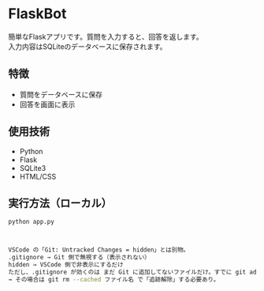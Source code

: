 # FlaskBot
簡単なFlaskアプリです。質問を入力すると、回答を返します。  
入力内容はSQLiteのデータベースに保存されます。


## 特徴
- 質問をデータベースに保存
- 回答を画面に表示

## 使用技術
- Python
- Flask
- SQLite3
- HTML/CSS

## 実行方法（ローカル）

```bash
python app.py



VSCode の「Git: Untracked Changes = hidden」とは別物。
.gitignore → Git 側で無視する（表示されない）
hidden → VSCode 側で非表示にするだけ
ただし、.gitignore が効くのは まだ Git に追加してないファイルだけ。すでに git add やコミットしてるものは、.gitignore に書いても消えない
→ その場合は git rm --cached ファイル名 で「追跡解除」する必要あり。